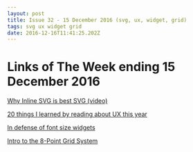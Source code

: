 ```yaml
---
layout: post
title: Issue 32 - 15 December 2016 (svg, ux, widget, grid)
tags: svg ux widget grid
date: 2016-12-16T11:41:25.202Z
---
```

# Links of The Week ending 15 December 2016

<a href="https://www.youtube.com/watch?v=af4ZQJ14yu8" target="_blank">Why Inline SVG is best SVG (video)</a>

<a href="https://uxdesign.cc/20-things-i-learned-by-reading-about-ux-this-year-1e37be6cfae5" target="_blank">20 things I learned by reading about UX this year</a>

<a href="http://www.zeldman.com/2016/12/14/font-size-widgets/" target="_blank">In defense of font size widgets</a>

<a href="https://medium.com/built-to-adapt/intro-to-the-8-point-grid-system-d2573cde8632" target="_blank">Intro to the 8-Point Grid System</a>